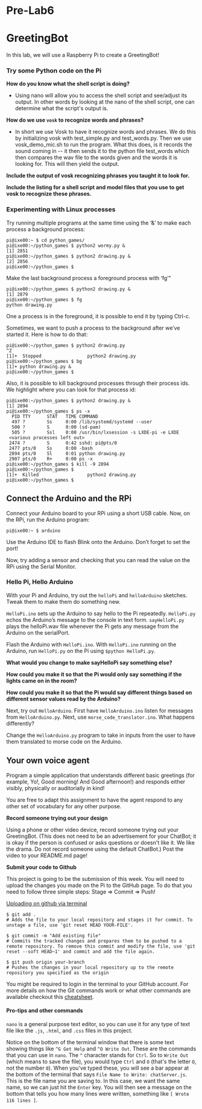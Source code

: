 # Pre-Lab6

# GreetingBot

In this lab, we will use a Raspberry Pi to create a GreetingBot! 

### Try some Python code on the Pi

**How do you know what the shell script is doing?**
* Using nano will allow you to access the shell script and see/adjust its output. In other words by looking at the nano of the shell script, one can determine what the script's output is.

**How do we use ``vosk`` to recognize words and phrases?**
* In short we use Vosk to have it recognize words and phrases. We do this by initializing vosk with test_simple.py and test_words.py. Then we use vosk_demo_mic.sh to run the program. What this does, is it records the sound coming in -- it then sends it to the python file test_words which then compares the wav file to the words given and the words it is looking for. This will then yield the output. 

**Include the output of vosk recognizing phrases you taught it to look for.**


**Include the listing for a shell script and model files that you use to get vosk to recognize these phrases.**


### Experimenting with Linux processes


Try running multiple programs at the same time using the ‘&’ to make each process a background process:
```shell
pi@ixe00:~ $ cd python_games/
pi@ixe00:~/python_games $ python2 wormy.py &
[1] 2851
pi@ixe00:~/python_games $ python2 drawing.py &
[2] 2856
pi@ixe00:~/python_games $ 
```
Make the last background process a foreground process with ‘fg’”
```shell
pi@ixe00:~/python_games $ python2 drawing.py &
[1] 2879
pi@ixe00:~/python_games $ fg
python drawing.py
```

One a process is in the foreground, it is possible to end it by typing Ctrl-c.

Sometimes, we want to push a process to the background after we’ve started it. Here is how to do that:

```shell
pi@ixe00:~/python_games $ python2 drawing.py
^Z
[1]+  Stopped                 python2 drawing.py
pi@ixe00:~/python_games $ bg
[1]+ python drawing.py &
pi@ixe00:~/python_games $ 
```

Also, it is possible to kill background processes through their process ids. We highlight where you can look for that process id:

```shell
pi@ixe00:~/python_games $ python2 drawing.py &
[1] 2894
pi@ixe00:~/python_games $ ps -x
  PID TTY      STAT   TIME COMMAND
  497 ?        Ss     0:00 /lib/systemd/systemd --user
  500 ?        S      0:00 (sd-pam)
  505 ?        Ssl    0:00 /usr/bin/lxsession -s LXDE-pi -e LXDE
 <various processes left out>
 2474 ?        S      0:42 sshd: pi@pts/0
 2477 pts/0    Ss     0:00 -bash
 2894 pts/0    Sl     0:01 python drawing.py
 2907 pts/0    R+     0:00 ps -x
pi@ixe00:~/python_games $ kill -9 2894
pi@ixe00:~/python_games $ 
[1]+  Killed                  python2 drawing.py
pi@ixe00:~/python_games $ 
```

## Connect the Arduino and the RPi

Connect your Arduino board to your RPi using a short USB cable.
Now, on the RPi, run the Arduino program:

```shell
pi@ixe00:~ $ arduino
```

Use the Arduino IDE to flash Blink onto the Arduino. Don’t forget to set the port!

Now, try adding a sensor and checking that you can read the value on the RPi using the Serial Monitor.

### Hello Pi, Hello Arduino

With your Pi and Arduino, try out the ``helloPi`` and ``helloArduino`` sketches. Tweak them to make them do something new.

``HelloPi.ino`` sets up the Arduino to say hello to the Pi repeatedly. 
``HelloPi.py`` echos the Arduino’s message to the console in text form.
``sayHelloPi.py`` plays the helloPi.wav file whenever the Pi gets any message from the Arduino on the serialPort.

Flash the Arduino with ``HelloPi.ino``.
With ``HelloPi.ino`` running on the Arduino, run ``HelloPi.py`` on the Pi using ``$python HelloPi.py``.

**What would you change to make sayHelloPi say something else?**

**How could you make it so that the Pi would only say something if the lights came on in the room?**

**How could you make it so that the Pi would say different things based on different sensor values read by the Arduino?**

Next, try out ``HelloArduino``. First have ``HelloArduino.ino`` listen for messages from ``HelloArduino.py``. Next, use ``morse_code_translator.ino``. What happens differently? 

Change the ``HelloArduino.py`` program to take in inputs from the user to have them translated to morse code on the Arduino.

## Your own voice agent 

Program a simple application that understands different basic greetings (for example, Yo!, Good morning! And Good afternoon!) and responds either visibly, physically or auditorially in kind!

You are free to adapt this assignment to have the agent respond to any other set of vocabulary for any other purpose.

**Record someone trying out your design**

Using a phone or other video device, record someone trying out your GreetingBot. (This does not need to be an advertisement for your ChatBot; it is okay if the person is confused or asks questions or doesn't like it. We like the drama. Do not record someone using the default ChatBot.) Post the video to your README.md page!

**Submit your code to Github**

This project is going to be the submission of this week. You will need to upload the changes you made on the Pi to the GitHub page. To do that you need to follow three simple steps: Stage => Commit => Push! 

[Uploading on github via terminal](https://docs.github.com/en/free-pro-team@latest/github/managing-files-in-a-repository/adding-a-file-to-a-repository-using-the-command-line)

```
$ git add .
# Adds the file to your local repository and stages it for commit. To unstage a file, use 'git reset HEAD YOUR-FILE'.

$ git commit -m "Add existing file"
# Commits the tracked changes and prepares them to be pushed to a remote repository. To remove this commit and modify the file, use 'git reset --soft HEAD~1' and commit and add the file again.

$ git push origin your-branch
# Pushes the changes in your local repository up to the remote repository you specified as the origin
```

You might be required to login in the terminal to your GitHub account. For more details on how the Git commands work or what other commands are available checkout this [cheatsheet](https://education.github.com/git-cheat-sheet-education.pdf).  


#### Pro-tips and other commands
`nano` is a general purpose text editor, so you can use it for any type of text file like the `.js`, `.html`, and `.css` files in this project.

Notice on the bottom of the terminal window that there is some text showing things like `^G Get Help` and `^O Write Out`. These are the commands that you can use in `nano`. The `^` character stands for `Ctrl`. So to `Write Out` (which means to save the file), you would type `Ctrl` and `O` (that's the letter `O`, not the number `0`). When you've typed these, you will see a bar appear at the bottom of the terminal that says `File Name to Write: chatServer.js`. This is the file name you are saving to. In this case, we want the same name, so we can just hit the `Enter` key. You will then see a message on the bottom that tells you how many lines were written, something like `[ Wrote 116 lines ]`.
